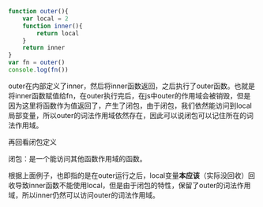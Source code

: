 ```javascript
function outer(){
    var local = 2
    function inner(){
        return local
    }
    return inner
}
var fn = outer()
console.log(fn())
```

outer在内部定义了inner，然后将inner函数返回，之后执行了outer函数。也就是将inner函数赋值给fn，在outer执行完后，在js中outer的作用域会被销毁，但是因为这里将函数作为值返回了，产生了闭包，由于闭包，我们依然能访问到local局部变量，所以outer的词法作用域依然存在，因此可以说闭包可以记住所在的词法作用域。



再回看闭包定义

闭包：是一个能访问其他函数作用域的函数。

根据上面例子，也即指的是在outer运行之后，local变量**本应该**（实际没回收）回收导致inner函数不能使用local，但是由于闭包的特性，保留了outer的词法作用域，所以inner仍然可以访问outer的词法作用域。
